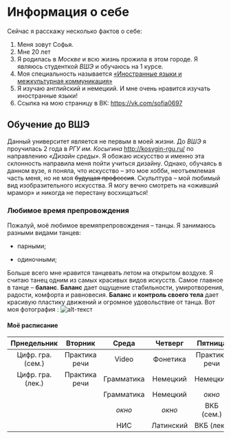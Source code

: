 # Информация о себе 
Сейчас я расскажу несколько фактов о себе:
1. Меня зовут Софья. 
2. Мне 20 лет
3. Я родилась в *Москве* и всю жизнь прожила в этом городе. Я являюсь студенткой *ВШЭ* и обучаюсь на 1 курсе. 
4. Моя специальность называется [«Иностранные языки и межкультурная коммуникация»](https://www.hse.ru/ba/lang/) 
5. Я изучаю английский и немецкий. И мне очень нравится изучать иностранные языки! 
6. Ссылка на мою страницу в ВК: <https://vk.com/sofia0697>

## Обучение до ВШЭ
Данный университет является не первым в моей жизни. До *ВШЭ* я проучилась 2 года в *РГУ им. Косыгина* <http://kosygin-rgu.ru/> по направлению *«Дизайн среды»*. Я обожаю искусство и именно эта склонность направила меня пойти учиться дизайну. Однако, обучаясь в данном вузе, я поняла, что искусство – это мое хобби, неотъемлемая часть меня, но не моя ~~будущая профессия~~.
Скульптура – мой любимый вид изобразительного искусства. Я могу вечно смотреть на «оживший мрамор» и никогда не перестану восхищаться!
### Любимое время препровождения
Пожалуй, моё любимое времяпрепровождения – танцы. Я занимаюсь разными видами танцев:
+ парными;
- одиночными;

Больше всего мне нравится танцевать летом на открытом воздухе. Я считаю танец одним из самых красивых видов искусств. Самое главное в танце – **баланс**. **Баланс** дает ощущение стабильности, умиротворения, радости, комфорта и равновесия. **Баланс** и **контроль своего тела** дает красивую пластику движений и огромное удовольствие от танца. 
Вот моя фотография : ![alt-текст](https://pp.userapi.com/c840232/v840232216/66663/pdqwyAWzCiE.jpg "Необязательный титул")
#### Моё расписание 
| Прнедельник       | Вторник       | Среда      |Четверг      | Пятница         |
|:-----------------:|:-------------:|:----------:|:-----------:|:---------------:|                              
| Цифр. гра. (сем.) | Практика речи | Video      |  Фонетика   |  Практика речи  |
| Цифр. гра. (лек.) | Практика речи | Грамматика |  Немецкий   |   Немецкий      |
|                   |               | Грамматика |  Немецкий   |   *окно*        |
|                   |               | *окно*     |  *окно*     |   ВКБ (сем.)    |
|                   |               |  НИС       | Латинский   |   ВКБ (лек.)    |
